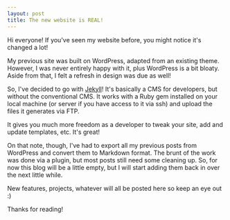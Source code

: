 ```yaml
---
layout: post
title: The new website is REAL!
---
```


Hi everyone! If you've seen my website before, you might notice it's changed a lot!

My previous site was built on WordPress, adapted from an existing theme. However, I was never entirely happy with it, plus WordPress is a bit bloaty. Aside from that, I felt a refresh in design was due as well!

So, I've decided to go with <a href="http://jekyllrb.com/" target="_blank">Jekyll</a>! It's basically a CMS for developers, but without the conventional CMS. It works with a Ruby gem installed on your local machine (or server if you have access to it via ssh) and upload the files it generates via FTP.

It gives you much more freedom as a developer to tweak your site, add and update templates, etc. It's great!

On that note, though, I've had to export all my previous posts from WordPress and convert them to Markdown format. The brunt of the work was done via a plugin, but most posts still need some cleaning up. So, for now this blog will be a little empty, but I will start adding them back in over the next little while.

New features, projects, whatever will all be posted here so keep an eye out :)

Thanks for reading!